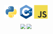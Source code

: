 <div align="center">
  
<!-- LINGUAGENS -->
<p align="center">
  <img src="https://raw.githubusercontent.com/devicons/devicon/master/icons/python/python-original.svg" alt="Python" width="45" height="45"/>
  <img src="https://raw.githubusercontent.com/devicons/devicon/master/icons/cplusplus/cplusplus-original.svg" alt="C++" width="45" height="45"/>
  <img src="https://raw.githubusercontent.com/devicons/devicon/master/icons/javascript/javascript-original.svg" alt="JavaScript" width="45" height="45"/>

  <!-- <img src="https://upload.wikimedia.org/wikipedia/commons/2/22/Assembly_language_logo.svg" alt="Assembly" width="45" height="45"/> -->
  <!-- <img src="https://upload.wikimedia.org/wikipedia/commons/5/5d/Intel_logo_(2020%2C_dark_blue).svg" alt="ASM" width="45" height="45"/> -->
</p>

<!-- GITHUB STATS -->
  <img height="180em" src="https://github-readme-stats.vercel.app/api?username=NerostavKuznetsov&cache_seconds=0&show_icons=true&theme=merko&include_all_commits=true&count_private=true"/>
  <img height="180em" src="https://github-readme-stats.vercel.app/api/top-langs/?username=NerostavKuznetsov&cache_seconds=0&layout=compact&show_icons=true&theme=merko"/>

</div>

















